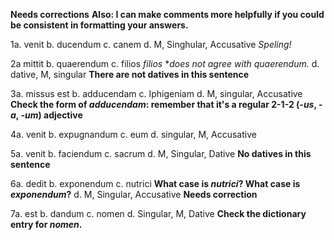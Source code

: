 **Needs corrections**
**Also:  I can make comments more helpfully if you could be consistent in formatting your answers.**

1a. venit
b. ducendum
c. canem
d. M, Singhular, Accusative *Speling!*

2a mittit
b. quaerendum
c. filios *filios* **does not agree with *quaerendum*.*
d. dative, M, singular **There are not datives in this sentence**

3a. missus est
b. adducendam
c. Iphigeniam
d. M, singular, Accusative **Check the form of *adducendam*: remember that it's a regular 2-1-2 (-*us*, -*a*, -*um*) adjective**

4a. venit
b. expugnandum
c. eum
d. singular, M, Accusative

5a. venit
b. faciendum
c. sacrum
d. M, Singular, Dative **No datives in this sentence**

6a. dedit
b. exponendum
c. nutrici **What case is *nutrici*?  What case is *exponendum*?**
d. M, Singular, Accusative **Needs correction**

7a. est
b. dandum
c. nomen
d. Singular, M, Dative **Check the dictionary entry for *nomen*.**

